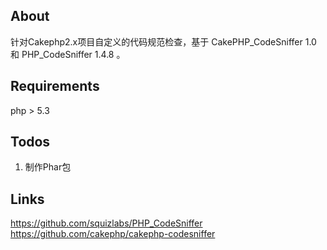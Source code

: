 About
-----

针对Cakephp2.x项目自定义的代码规范检查，基于 CakePHP_CodeSniffer 1.0 和 PHP_CodeSniffer 1.4.8 。

Requirements
------------

php > 5.3


Todos
------------

1. 制作Phar包


Links
------------

https://github.com/squizlabs/PHP_CodeSniffer
https://github.com/cakephp/cakephp-codesniffer
